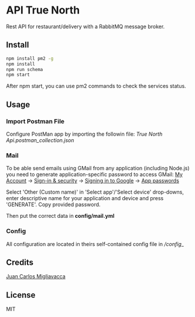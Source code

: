 # API True North

​Rest​ ​API​ ​for​ ​restaurant/delivery with a RabbitMQ message broker.

## Install

```bash
npm install pm2 -g
npm install
npm run schema
npm start
```

After npm start, you can use pm2 commands to check the services status.

## Usage

### Import Postman File 

Configure PostMan app by importing the followin file: 
_True North Api.postman_collection.json_

### Mail
To be able send emails using GMail from any application (including Node.js) you need to generate application-specific password to access GMail:
[My Account](https://myaccount.google.com/) -> [Sign-in & security](https://myaccount.google.com/security) -> [Signing in to Google](https://myaccount.google.com/security#signin) -> [App passwords](https://security.google.com/settings/security/apppasswords?utm_source=OGB&pli=1)

Select 'Other (Custom name)' in 'Select app'/'Select device' drop-downs, enter descriptive name for your application and device and press 'GENERATE'.
Copy provided password.

Then put the correct data in __config/mail.yml__

### Config

All configuration are located in theirs self-contained config file in _/config__

## Credits
[Juan Carlos Migliavacca](https://github.com/elbrodelche/)

## License

MIT

